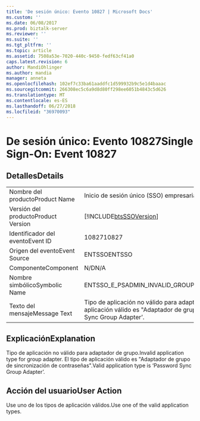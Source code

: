 ```yaml
---
title: 'De sesión único: Evento 10827 | Microsoft Docs'
ms.custom: ''
ms.date: 06/08/2017
ms.prod: biztalk-server
ms.reviewer: ''
ms.suite: ''
ms.tgt_pltfrm: ''
ms.topic: article
ms.assetid: 7508a53e-7020-440c-9450-fedf63cf41a0
caps.latest.revision: 6
author: MandiOhlinger
ms.author: mandia
manager: anneta
ms.openlocfilehash: 102ef7c33ba61aaddfc1d599932b9c5e1d4baaac
ms.sourcegitcommit: 266308ec5c6a9d8d80ff298ee6051b4843c5d626
ms.translationtype: MT
ms.contentlocale: es-ES
ms.lasthandoff: 06/27/2018
ms.locfileid: "36970093"
---
```

# <a name="single-sign-on-event-10827"></a><span data-ttu-id="b493a-102">De sesión único: Evento 10827</span><span class="sxs-lookup"><span data-stu-id="b493a-102">Single Sign-On: Event 10827</span></span>
## <a name="details"></a><span data-ttu-id="b493a-103">Detalles</span><span class="sxs-lookup"><span data-stu-id="b493a-103">Details</span></span>  
  
|                 |                                                                                                      |
|-----------------|------------------------------------------------------------------------------------------------------|
|  <span data-ttu-id="b493a-104">Nombre del producto</span><span class="sxs-lookup"><span data-stu-id="b493a-104">Product Name</span></span>   |                                      <span data-ttu-id="b493a-105">Inicio de sesión único (SSO) empresarial</span><span class="sxs-lookup"><span data-stu-id="b493a-105">Enterprise Single Sign-On</span></span>                                       |
| <span data-ttu-id="b493a-106">Versión del producto</span><span class="sxs-lookup"><span data-stu-id="b493a-106">Product Version</span></span> |                      [!INCLUDE[btsSSOVersion](../includes/btsssoversion-md.md)]                      |
|    <span data-ttu-id="b493a-107">Identificador del evento</span><span class="sxs-lookup"><span data-stu-id="b493a-107">Event ID</span></span>     |                                                <span data-ttu-id="b493a-108">10827</span><span class="sxs-lookup"><span data-stu-id="b493a-108">10827</span></span>                                                 |
|  <span data-ttu-id="b493a-109">Origen del evento</span><span class="sxs-lookup"><span data-stu-id="b493a-109">Event Source</span></span>   |                                                <span data-ttu-id="b493a-110">ENTSSO</span><span class="sxs-lookup"><span data-stu-id="b493a-110">ENTSSO</span></span>                                                |
|    <span data-ttu-id="b493a-111">Componente</span><span class="sxs-lookup"><span data-stu-id="b493a-111">Component</span></span>    |                                                 <span data-ttu-id="b493a-112">N/D</span><span class="sxs-lookup"><span data-stu-id="b493a-112">N/A</span></span>                                                  |
|  <span data-ttu-id="b493a-113">Nombre simbólico</span><span class="sxs-lookup"><span data-stu-id="b493a-113">Symbolic Name</span></span>  |                             <span data-ttu-id="b493a-114">ENTSSO_E_PSADMIN_INVALID_GROUP_ADAPTER_TYPE</span><span class="sxs-lookup"><span data-stu-id="b493a-114">ENTSSO_E_PSADMIN_INVALID_GROUP_ADAPTER_TYPE</span></span>                              |
|  <span data-ttu-id="b493a-115">Texto del mensaje</span><span class="sxs-lookup"><span data-stu-id="b493a-115">Message Text</span></span>   | <span data-ttu-id="b493a-116">Tipo de aplicación no válido para adaptador de grupo.</span><span class="sxs-lookup"><span data-stu-id="b493a-116">Invalid application type for group adapter.</span></span> <span data-ttu-id="b493a-117">El tipo de aplicación válido es "Adaptador de grupo de sincronización de contraseñas".</span><span class="sxs-lookup"><span data-stu-id="b493a-117">Valid application type is ‘Password Sync Group Adapter’.</span></span> |
  
## <a name="explanation"></a><span data-ttu-id="b493a-118">Explicación</span><span class="sxs-lookup"><span data-stu-id="b493a-118">Explanation</span></span>  
 <span data-ttu-id="b493a-119">Tipo de aplicación no válido para adaptador de grupo.</span><span class="sxs-lookup"><span data-stu-id="b493a-119">Invalid application type for group adapter.</span></span> <span data-ttu-id="b493a-120">El tipo de aplicación válido es "Adaptador de grupo de sincronización de contraseñas".</span><span class="sxs-lookup"><span data-stu-id="b493a-120">Valid application type is ‘Password Sync Group Adapter’.</span></span>  
  
## <a name="user-action"></a><span data-ttu-id="b493a-121">Acción del usuario</span><span class="sxs-lookup"><span data-stu-id="b493a-121">User Action</span></span>  
 <span data-ttu-id="b493a-122">Use uno de los tipos de aplicación válidos.</span><span class="sxs-lookup"><span data-stu-id="b493a-122">Use one of the valid application types.</span></span>